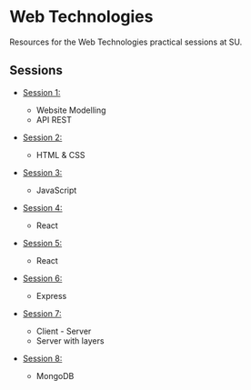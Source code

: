 # Web Technologies

Resources for the Web Technologies practical sessions at SU. 

## Sessions

- [Session 1:](./Session1/README.md)
    - Website Modelling
    - API REST

- [Session 2:](./Session2/README.md)
    - HTML & CSS

- [Session 3:](./Session3/README.md)
    - JavaScript

- [Session 4:](./Session4/README.md)
    - React

- [Session 5:](./Session5/README.md)
    - React

- [Session 6:](./Session6/README.md)
    - Express

- [Session 7:](./Session7/README.md)
    - Client - Server
    - Server with layers

- [Session 8:](./Session8/README.md)
    - MongoDB
